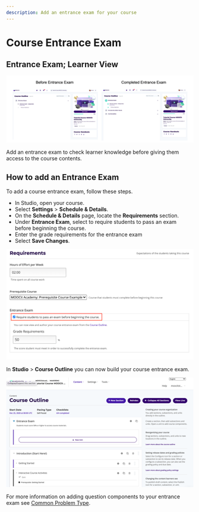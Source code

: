 ```yaml
---
description: Add an entrance exam for your course
---
```


# Course Entrance Exam

## Entrance Exam; Learner View

![](<../../.gitbook/assets/Screen Shot 2020-12-30 at 14.17.19.png>)

Add an entrance exam to check learner knowledge before giving them access to the course contents.&#x20;

## How to add an Entrance Exam&#x20;

To add a course entrance exam, follow these steps.

* In Studio, open your course.
* Select **Settings** > **Schedule & Details**.
* On the **Schedule & Details** page, locate the **Requirements** section.
* Under **Entrance Exam**, select to require students to pass an exam before beginning the course.&#x20;
* Enter the grade requirements for the entrance exam
* Select **Save Changes**.

![](<../../.gitbook/assets/Screen Shot 2020-12-30 at 13.53.47.png>)

In **Studio** > **Course Outline** you can now build your course entrance exam.&#x20;

![](<../../.gitbook/assets/Screen Shot 2020-12-30 at 13.56.31.png>)

For more information on adding question components to your entrance exam see [Common Problem Type](../../course-components/common-problem-types/). &#x20;

